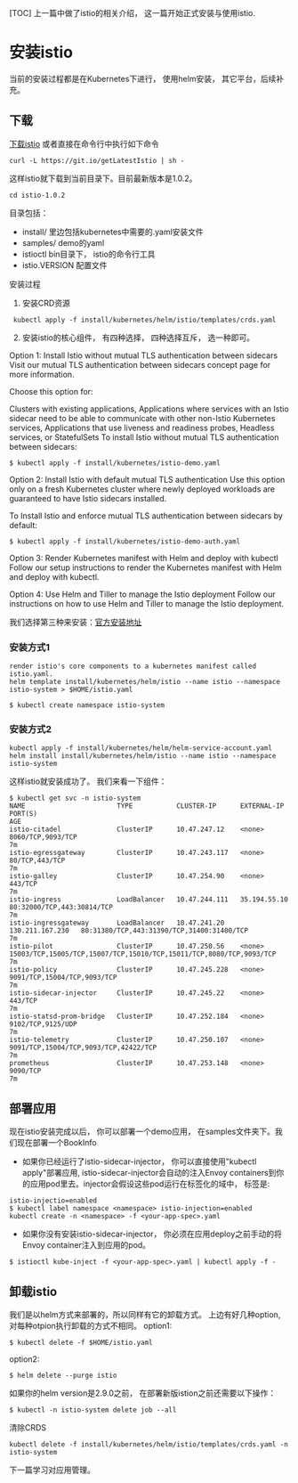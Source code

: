 [TOC]
上一篇中做了istio的相关介绍， 这一篇开始正式安装与使用istio.
# 安装istio
当前的安装过程都是在Kubernetes下进行， 使用helm安装， 其它平台，后续补充。

## 下载
[下载istio](https://istio.io/docs/setup/kubernetes/download-release/)
或者直接在命令行中执行如下命令
````
curl -L https://git.io/getLatestIstio | sh -
````
这样istio就下载到当前目录下。目前最新版本是1.0.2。
````
cd istio-1.0.2
````
目录包括：
- install/ 里边包括kubernetes中需要的.yaml安装文件
- samples/ demo的yaml
- istioctl bin目录下， istio的命令行工具
- istio.VERSION 配置文件

安装过程
1. 安装CRD资源
````
 kubectl apply -f install/kubernetes/helm/istio/templates/crds.yaml
````
2. 安装istio的核心组件， 有四种选择， 四种选择互斥， 选一种即可。

Option 1: Install Istio without mutual TLS authentication between sidecars
Visit our mutual TLS authentication between sidecars concept page for more information.

Choose this option for:

Clusters with existing applications,
Applications where services with an Istio sidecar need to be able to communicate with other non-Istio Kubernetes services,
Applications that use liveness and readiness probes,
Headless services, or
StatefulSets
To install Istio without mutual TLS authentication between sidecars:
````
$ kubectl apply -f install/kubernetes/istio-demo.yaml
````
Option 2: Install Istio with default mutual TLS authentication
Use this option only on a fresh Kubernetes cluster where newly deployed workloads are guaranteed to have Istio sidecars installed.

To Install Istio and enforce mutual TLS authentication between sidecars by default:
````
$ kubectl apply -f install/kubernetes/istio-demo-auth.yaml
````
Option 3: Render Kubernetes manifest with Helm and deploy with kubectl
Follow our setup instructions to render the Kubernetes manifest with Helm and deploy with kubectl.

Option 4: Use Helm and Tiller to manage the Istio deployment
Follow our instructions on how to use Helm and Tiller to manage the Istio deployment.

我们选择第三种来安装：[官方安装地址](https://istio.io/docs/setup/kubernetes/helm-install/#option-1-install-with-helm-via-helm-template)
### 安装方式1
````
render istio's core components to a kubernetes manifest called istio.yaml.
helm template install/kubernetes/helm/istio --name istio --namespace istio-system > $HOME/istio.yaml

$ kubectl create namespace istio-system
````

### 安装方式2
````
kubectl apply -f install/kubernetes/helm/helm-service-account.yaml
helm install install/kubernetes/helm/istio --name istio --namespace istio-system
````

这样istio就安装成功了。
我们来看一下组件：
````
$ kubectl get svc -n istio-system
NAME                       TYPE           CLUSTER-IP      EXTERNAL-IP       PORT(S)                                                               AGE
istio-citadel              ClusterIP      10.47.247.12    <none>            8060/TCP,9093/TCP                                                     7m
istio-egressgateway        ClusterIP      10.47.243.117   <none>            80/TCP,443/TCP                                                        7m
istio-galley               ClusterIP      10.47.254.90    <none>            443/TCP                                                               7m
istio-ingress              LoadBalancer   10.47.244.111   35.194.55.10      80:32000/TCP,443:30814/TCP                                            7m
istio-ingressgateway       LoadBalancer   10.47.241.20    130.211.167.230   80:31380/TCP,443:31390/TCP,31400:31400/TCP                            7m
istio-pilot                ClusterIP      10.47.250.56    <none>            15003/TCP,15005/TCP,15007/TCP,15010/TCP,15011/TCP,8080/TCP,9093/TCP   7m
istio-policy               ClusterIP      10.47.245.228   <none>            9091/TCP,15004/TCP,9093/TCP                                           7m
istio-sidecar-injector     ClusterIP      10.47.245.22    <none>            443/TCP                                                               7m
istio-statsd-prom-bridge   ClusterIP      10.47.252.184   <none>            9102/TCP,9125/UDP                                                     7m
istio-telemetry            ClusterIP      10.47.250.107   <none>            9091/TCP,15004/TCP,9093/TCP,42422/TCP                                 7m
prometheus                 ClusterIP      10.47.253.148   <none>            9090/TCP                                                              7m
````


## 部署应用
现在istio安装完成以后， 你可以部署一个demo应用， 在samples文件夹下。我们现在部署一个BookInfo

- 如果你已经运行了istio-sidecar-injector， 你可以直接使用"kubectl apply"部署应用, istio-sidecar-injector会自动的注入Envoy containers到你的应用pod里去。injector会假设这些pod运行在标签化的域中， 标签是:
````
istio-injectio=enabled
$ kubectl label namespace <namespace> istio-injection=enabled
kubectl create -n <namespace> -f <your-app-spec>.yaml
````

- 如果你没有安装istio-sidecar-injector， 你必须在应用deploy之前手动的将Envoy container注入到应用的pod。
````
$ istioctl kube-inject -f <your-app-spec>.yaml | kubectl apply -f -
````

## 卸载istio
我们是以helm方式来部署的，所以同样有它的卸载方式。
上边有好几种option, 对每种otpion执行卸载的方式不相同。
option1:
````
$ kubectl delete -f $HOME/istio.yaml
````
option2:
````
$ helm delete --purge istio
````
如果你的helm version是2.9.0之前， 在部署新版istion之前还需要以下操作：
````
$ kubectl -n istio-system delete job --all
````

清除CRDS
````
kubectl delete -f install/kubernetes/helm/istio/templates/crds.yaml -n istio-system
````

下一篇学习对应用管理。
